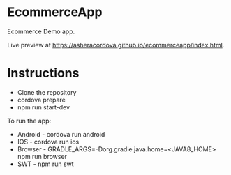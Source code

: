 # EcommerceApp

Ecommerce Demo app.

Live preview at https://asheracordova.github.io/ecommerceapp/index.html.

# Instructions
* Clone the repository
* cordova prepare
* npm run start-dev

To run the app:
* Android - cordova run android
* IOS - cordova run ios
* Browser - GRADLE_ARGS=-Dorg.gradle.java.home=<JAVA8_HOME> npm run browser
* SWT - npm run swt
